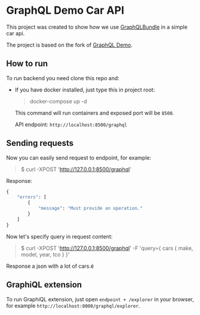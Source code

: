 GraphQL Demo Car API
====================


This project was created to show how we use [GraphQLBundle](https://github.com/Youshido/GraphQLBundle) in a simple car api.

The project is based on the fork of [GraphQL Demo](https://github.com/Youshido/GraphQLDemoApp).


## How to run
To run backend you need clone this repo and:

* If you have docker installed, just type this in project root:

  > docker-compose up -d

  This command will run containers and exposed port will be `8500`.

  API endpoint: `http://localhost:8500/graphql`

## Sending requests
Now you can easily send request to endpoint, for example:
>$ curl -XPOST 'http://127.0.0.1:8500/graphql'

Response:
```graphql
{
    "errors": [
        {
            "message": "Must provide an operation."
        }
    ]
}

```

Now let's specify query in request content:
> $ curl -XPOST 'http://127.0.0.1:8500/graphql' -F 'query={ cars { make, model, year, tco } }'

Response a json with a lot of cars.é

## GraphiQL extension
To run GraphiQL extension, just open `endpoint + /explorer` in your browser, for example `http://localhost:8000/graphql/explorer`.
